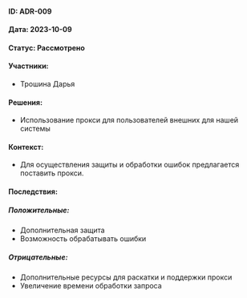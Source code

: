 #### ID: ADR-009

#### Дата: 2023-10-09

#### Статус: Рассмотрено

#### Участники:
* Трошина Дарья

#### Решения:
* Использование прокси для пользователей внешних для нашей системы

#### Контекст:
* Для осуществления защиты и обработки ошибок предлагается поставить прокси.

#### Последствия:

##### Положительные:
* Дополнительная защита
* Возможность обрабатывать ошибки

##### Отрицательные:
* Дополнительные ресурсы для раскатки и поддержки прокси
* Увеличение времени обработки запроса

